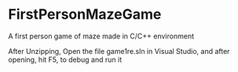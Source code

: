 # FirstPersonMazeGame
A first person game of maze made in C/C++ environment

After Unzipping, Open the file game1re.sln in Visual Studio, and after opening, hit F5, to debug and run it

